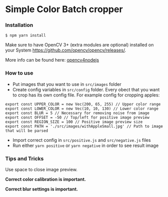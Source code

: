 # Simple Color Batch cropper

### Installation
```
$ npm yarn install
```

Make sure to have OpenCV 3+ (extra modules are optional) installed on your System https://github.com/opencv/opencv/releases/.

More info can be found here: [opencv4nodejs](https://github.com/justadudewhohacks/opencv4nodejs#how-to-install)

### How to use

* Put images that you want to use in `src/images` folder
* Create config variables in `src/config` folder. Every obect that you want to crop has its own config file. For example config for cropping apples: 
```
export const UPPER_COLOR = new Vec(200, 65, 255) // Upper color range
export const LOWER_COLOR = new Vec(10, 10, 130) // Lower color range
export const BLUR = 5 // Necessary for removing noise from image
export const OFFSET = -50 // Top/left for positive image preview
export const REGION_SIZE = 100 // Positive image preview size
export const PATH = './src/images/withAppleSmall.jpg' // Path to image that will be parsed
```

* Import correct config in `src/positive.js` and `src/negative.js` files
* Run either `yarn positive` or `yarn negative` in order to see result image

### Tips and Tricks

Use space to close image preview.

**Correct color calibration is important.**

**Correct blur settings is important.**
